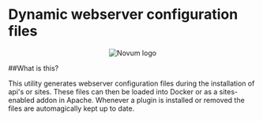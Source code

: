 # Dynamic webserver configuration files
<p align="center"><img src="https://gitlab.com/NovumGit/innovation-app-core/-/raw/master/assets/novum.png"  alt="Novum logo"/></p>

##What is this?

This utility generates webserver configuration files during the installation of api's or sites. These files can then be
loaded into Docker or as a sites-enabled addon in Apache. Whenever a plugin is installed or removed the files are 
automagically kept up to date. 
